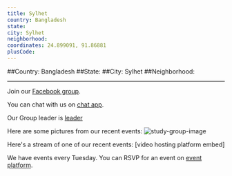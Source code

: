 ```yaml
---
title: Sylhet
country: Bangladesh
state: 
city: Sylhet
neighborhood: 
coordinates: 24.899091, 91.86881
plusCode:
---
```


##Country: Bangladesh
##State: 
##City: Sylhet
##Neighborhood: 
*****
Join our [Facebook group](https://www.facebook.com/groups/free.code.camp.sylhet).

You can chat with us on [chat app]().

Our Group leader is [leader]()

Here are some pictures from our recent events:
![study-group-image]()

Here's a stream of one of our recent events:
[video hosting platform embed]

We have events every Tuesday. You can RSVP for an event on [event platform]().

